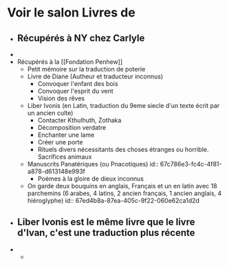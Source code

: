 # Voir le salon Livres de
- Récupérés à NY chez Carlyle
	-
-
- Récupérés à la [[Fondation Penhew]]
	- Petit mémoire sur la traduction de poterie
	- Livre de Diane (Autheur et traducteur inconnus)
		- Convoquer l'enfant des bois
		- Convoquer l'esprit du vent
		- Vision des rêves
	- Liber Ivonis (en Latin, traduction du 9eme siecle d'un texte écrit par un ancien culte)
		- Contacter Kthulhuth, Zothaka
		- Décomposition verdatre
		- Enchanter une lame
		- Créer une porte
		- Rituels divers nécessitants des choses étranges ou horrible. Sacrifices animaux
	- Manuscrits Panatériques (ou Pnacotiques)
	  id:: 67c786e3-fc4c-4f81-a878-d613148e993f
		- Poèmes à la gloire de dieux inconnus
	- On garde deux bouquins en anglais, Français et un en latin avec 18 parchemins (6 arabes, 4 latins, 2 ancien français, 1 ancien anglais, 4 hiéroglyphe)
	  id:: 67ed4b8a-87ea-405c-9f22-060e62ca1d2d
- Liber Ivonis est le même livre que le livre d'Ivan, c'est une traduction plus récente
	-
-
	-